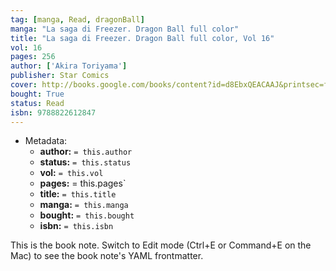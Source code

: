 ```yaml
---
tag: [manga, Read, dragonBall]
manga: "La saga di Freezer. Dragon Ball full color"
title: "La saga di Freezer. Dragon Ball full color, Vol 16"
vol: 16
pages: 256
author: ['Akira Toriyama']
publisher: Star Comics
cover: http://books.google.com/books/content?id=d8EbxQEACAAJ&printsec=frontcover&img=1&zoom=1&source=gbs_api
bought: True
status: Read
isbn: 9788822612847
---
```


- Metadata:
    - **author:** `= this.author`
    - **status:** `= this.status`
    - **vol:** `= this.vol`
    - **pages:** = this.pages`
    - **title:** `= this.title`
    - **manga:** `= this.manga`
    - **bought:** `= this.bought`
    - **isbn:** `= this.isbn`


This is the book note. Switch to Edit mode (Ctrl+E or Command+E on the Mac) to see the book note's YAML frontmatter.